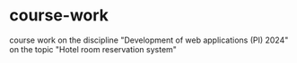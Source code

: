 # course-work
course work on the discipline "Development of web applications (PI) 2024" on the topic "Hotel room reservation system"

